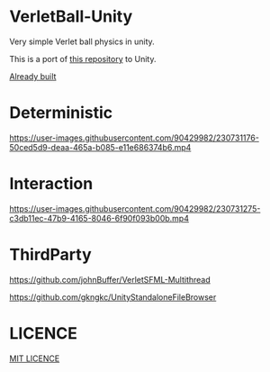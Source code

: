 # VerletBall-Unity
Very simple Verlet ball physics in unity.

This is a port of [this repository](https://github.com/johnBuffer/VerletSFML-Multithread) to Unity.

[Already built](https://github.com/Akeit0/VerletBall-Unity/releases)
# Deterministic 
https://user-images.githubusercontent.com/90429982/230731176-50ced5d9-deaa-465a-b085-e11e686374b6.mp4


# Interaction 
https://user-images.githubusercontent.com/90429982/230731275-c3db11ec-47b9-4165-8046-6f90f093b00b.mp4
# ThirdParty
https://github.com/johnBuffer/VerletSFML-Multithread

https://github.com/gkngkc/UnityStandaloneFileBrowser
# LICENCE 
[MIT LICENCE](https://github.com/Akeit0/VerletBall-Unity/blob/main/LICENSE)

